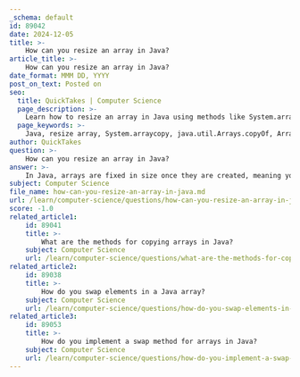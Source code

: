 ```yaml
---
_schema: default
id: 89042
date: 2024-12-05
title: >-
    How can you resize an array in Java?
article_title: >-
    How can you resize an array in Java?
date_format: MMM DD, YYYY
post_on_text: Posted on
seo:
  title: QuickTakes | Computer Science
  page_description: >-
    Learn how to resize an array in Java using methods like System.arraycopy, java.util.Arrays.copyOf, or opting for ArrayList for dynamic resizing.
  page_keywords: >-
    Java, resize array, System.arraycopy, java.util.Arrays.copyOf, ArrayList, fixed size, copying elements, dynamic resizing
author: QuickTakes
question: >-
    How can you resize an array in Java?
answer: >-
    In Java, arrays are fixed in size once they are created, meaning you cannot directly resize an existing array. However, you can achieve the effect of resizing by creating a new array with the desired size and copying the elements from the original array into the new one. Here are the common methods to resize an array in Java:\n\n1. **Using `System.arraycopy()` Method**: This method allows you to copy elements from one array to another. You can create a new array of the desired size and then use `System.arraycopy()` to copy the elements from the old array to the new one.\n\n   Example:\n   ```java\n   int[] oldArray = {1, 2, 3};\n   int newSize = 5;\n   int[] newArray = new int[newSize];\n   System.arraycopy(oldArray, 0, newArray, 0, oldArray.length);\n   ```\n\n2. **Using `java.util.Arrays.copyOf()` Method**: This is a more convenient method provided by the `java.util.Arrays` class. It creates a new array and copies the elements from the original array into it.\n\n   Example:\n   ```java\n   import java.util.Arrays;\n\n   int[] originalArray = {1, 2, 3};\n   int[] newArray = Arrays.copyOf(originalArray, 5); // New size is 5\n   ```\n\n3. **Using `ArrayList`**: If you frequently need to resize arrays, consider using `ArrayList`, which is a part of the Java Collections Framework. `ArrayList` automatically manages resizing for you when you add or remove elements.\n\n   Example:\n   ```java\n   import java.util.ArrayList;\n\n   ArrayList<Integer> list = new ArrayList<>();\n   list.add(1);\n   list.add(2);\n   list.add(3);\n   // The list can grow dynamically as you add more elements\n   ```\n\n### Summary\nWhile you cannot resize an array directly in Java, you can create a new array and copy the elements from the old array to the new one using either `System.arraycopy()` or `java.util.Arrays.copyOf()`. Alternatively, for dynamic resizing, using `ArrayList` is often a more efficient and convenient approach.
subject: Computer Science
file_name: how-can-you-resize-an-array-in-java.md
url: /learn/computer-science/questions/how-can-you-resize-an-array-in-java
score: -1.0
related_article1:
    id: 89041
    title: >-
        What are the methods for copying arrays in Java?
    subject: Computer Science
    url: /learn/computer-science/questions/what-are-the-methods-for-copying-arrays-in-java
related_article2:
    id: 89038
    title: >-
        How do you swap elements in a Java array?
    subject: Computer Science
    url: /learn/computer-science/questions/how-do-you-swap-elements-in-a-java-array
related_article3:
    id: 89053
    title: >-
        How do you implement a swap method for arrays in Java?
    subject: Computer Science
    url: /learn/computer-science/questions/how-do-you-implement-a-swap-method-for-arrays-in-java
---
```


&nbsp;